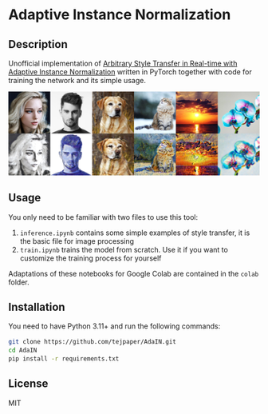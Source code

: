 # Adaptive Instance Normalization

## Description

Unofficial implementation of [Arbitrary Style Transfer in Real-time with Adaptive Instance Normalization](https://arxiv.org/abs/1703.06868) written in PyTorch together with code for training the network and its simple usage.

![Some qualitative examples](extra/examples.jpg)

## Usage

You only need to be familiar with two files to use this tool:

1. `inference.ipynb` contains some simple examples of style transfer, it is the basic file for image processing
2. `train.ipynb` trains the model from scratch. Use it if you want to customize the training process for yourself

Adaptations of these notebooks for Google Colab are contained in the `colab` folder.

## Installation

You need to have Python 3.11+ and run the following commands:

```bash
git clone https://github.com/tejpaper/AdaIN.git
cd AdaIN
pip install -r requirements.txt
```

## License

MIT